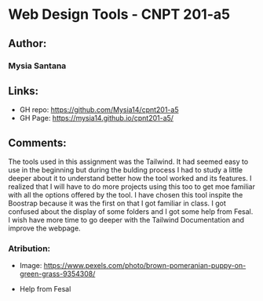 # Web Design Tools - CNPT 201-a5
## Author:

### Mysia Santana

## Links:
* GH repo: https://github.com/Mysia14/cpnt201-a5
* GH Page: https://mysia14.github.io/cpnt201-a5/
## Comments:

The tools used in this assignment was the Tailwind. It had seemed easy to use in the beginning but during the bulding process I had to study a little deeper about it to understand better how the tool worked and its features. I realized that I will have to do more projects using this too to get moe familiar with all the options offered by the tool. I have chosen this tool inspite the Boostrap because it was the first on that I got familiar in class.
I got confused about the display of some folders and I got some help from Fesal.
I wish have more time to go deeper with the Tailwind Documentation and improve the webpage.
### Atribution:

* Image: https://www.pexels.com/photo/brown-pomeranian-puppy-on-green-grass-9354308/

 * Help from Fesal
